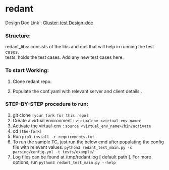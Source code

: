 # redant

Design Doc Link : [Gluster-test Design-doc](https://docs.google.com/document/d/1D8zUSmg-00ey711gsqvS6G9i_fGN2cE0EbG4u1TOsaQ/edit?usp=sharing)

### Structure:

redant_libs: consists of the libs and ops that will help in running the test cases.<br>
tests: holds the test cases. Add any new test cases here.<br>

### To start Working:

1. Clone redant repo.

2. Populate the conf.yaml with relevant server and client details..


### STEP-BY-STEP procedure to run:
1. git clone `[your fork for this repo]`
2. Create a virtual environment : `virtualenv <virtual_env_name>`
3. Activate the virtual-env : `source <virtual_env_name>/bin/activate`
4. cd `[the-fork]`
5. Run `pip3 install -r requirements.txt`
6. To run the sample TC, just run the below cmd after populating the
config file with relevant values.
`python3 redant_test_main.py -c parsing/config.yml -t tests/example/`
7. Log files can be found at /tmp/redant.log [ default path ]. For more options, run `python3 redant_test_main.py --help`
